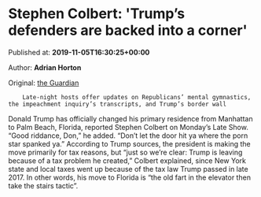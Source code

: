 
# Stephen Colbert: 'Trump’s defenders are backed into a corner'

Published at: **2019-11-05T16:30:25+00:00**

Author: **Adrian Horton**

Original: [the Guardian](https://www.theguardian.com/culture/2019/nov/05/stephen-colbert-trump-trevor-noah-seth-meyers)


        Late-night hosts offer updates on Republicans’ mental gymnastics, the impeachment inquiry’s transcripts, and Trump’s border wall
      
Donald Trump has officially changed his primary residence from Manhattan to Palm Beach, Florida, reported Stephen Colbert on Monday’s Late Show. “Good riddance, Don,” he added. “Don’t let the door hit ya where the porn star spanked ya.”
According to Trump sources, the president is making the move primarily for tax reasons, but “just so we’re clear: Trump is leaving because of a tax problem he created,” Colbert explained, since New York state and local taxes went up because of the tax law Trump passed in late 2017.
In other words, his move to Florida is “the old fart in the elevator then take the stairs tactic”.
